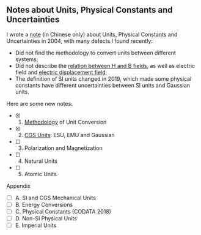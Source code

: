 ## Notes about Units, Physical Constants and Uncertainties

I wrote a [note](units_2004.pdf) (in Chinese only) about Units, Physical Constants and Uncertainties in 2004, with many defects I found recently:

- Did not find the methodology to convert units between different systems;
- Did not describe the [relation between H and B fields](https://en.wikipedia.org/wiki/Magnetic_field#Relation_between_H_and_B), as well as electric field and [electric displacement field](https://en.wikipedia.org/wiki/Electric_displacement_field);
- The definition of SI units changed in 2019, which made some physical constants have different uncertainties between SI units and Gaussian units.

Here are some new notes:

- [x] 1. [Methodology](methodology.md) of Unit Conversion
- [x] 2. [CGS Units](cgs.md): ESU, EMU and Gaussian
- [ ] 3. Polarization and Magnetization
- [ ] 4. Natural Units
- [ ] 5. Atomic Units

Appendix

- [ ] A. SI and CGS Mechanical Units
- [ ] B. Energy Conversions
- [ ] C. Physical Constants (CODATA 2018)
- [ ] D. Non-SI Physical Units
- [ ] E. Imperial Units